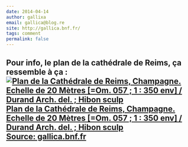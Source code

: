 ```yaml
---
date: 2014-04-14
author: gallixa
email: gallica@blog.re
site: http://gallica.bnf.fr/
tags: comment
permalink: false
---
```


Pour info, le plan de la cathédrale de Reims, ça ressemble à ça :
<a title="Link to this document" target="_blank" href="http://gallica.bnf.fr/ark:/12148/btv1b8444886p/f1.item"><img alt="Plan de la Cathédrale de Reims, Champagne. Echelle de 20 Mètres [=Om. 057 ; 1 : 350 env] / Durand Arch. del. ; Hibon sculp" src="http://gallica.bnf.fr/ark:/12148/btv1b8444886p/f1.item.lowres" /><br />Plan de la Cathédrale de Reims, Champagne. Echelle de 20 Mètres [=Om. 057 ; 1 : 350 env] / Durand Arch. del. ; Hibon sculp<br /> Source: gallica.bnf.fr </a>
---